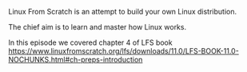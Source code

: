 Linux From Scratch is an attempt to build your own Linux distribution.

The chief aim is to learn and master how Linux works.

In this episode we covered chapter 4 of LFS book https://www.linuxfromscratch.org/lfs/downloads/11.0/LFS-BOOK-11.0-NOCHUNKS.html#ch-preps-introduction 
